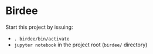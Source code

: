 # Birdee

Start this project by issuing:
- `. birdee/bin/activate`
- `jupyter notebook` in the project root (`birdee/` directory)

